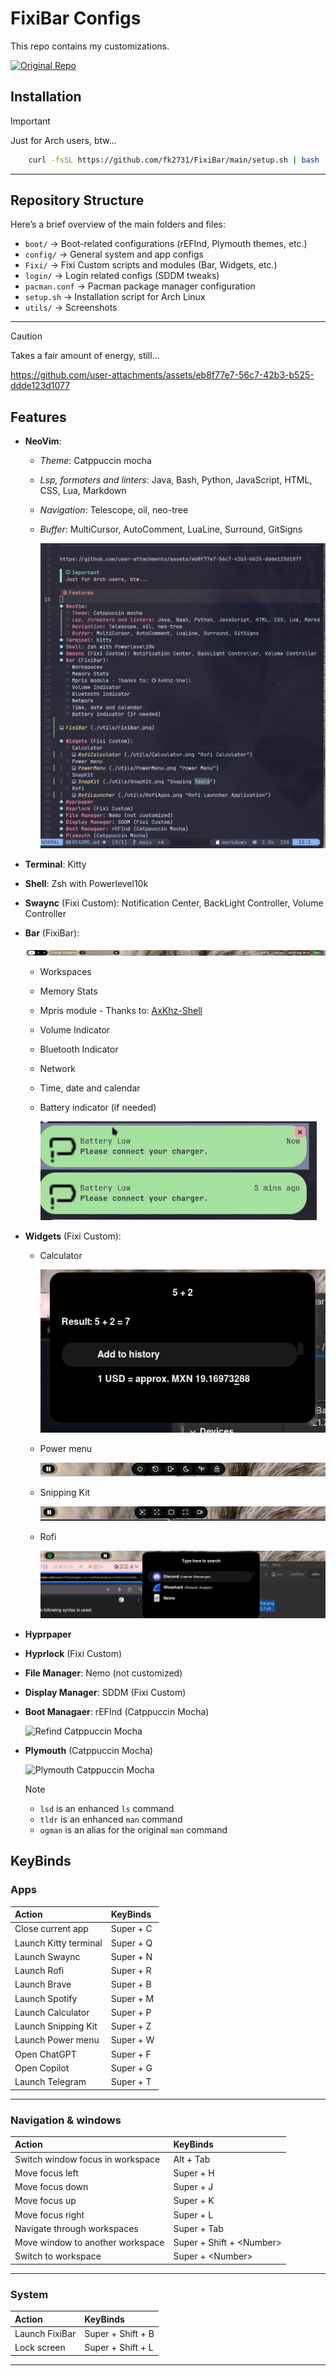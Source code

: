 # FixiBar Configs

This repo contains my customizations.

[![Original Repo](https://img.shields.io/badge/Original%20FixiBar-181717?style=flat&logo=github)](https://github.com/fk2731/FixiBar)

## Installation

> [!IMPORTANT]
> Just for Arch users, btw...

```bash
    curl -fsSL https://github.com/fk2731/FixiBar/main/setup.sh | bash
```

---

## Repository Structure

Here’s a brief overview of the main folders and files:

- `boot/` → Boot-related configurations (rEFInd, Plymouth themes, etc.)
- `config/` → General system and app configs
- `Fixi/` → Fixi Custom scripts and modules (Bar, Widgets, etc.)
- `login/` → Login related configs (SDDM tweaks)
- `pacman.conf` → Pacman package manager configuration
- `setup.sh` → Installation script for Arch Linux
- `utils/` → Screenshots

---

> [!CAUTION]
> Takes a fair amount of energy, still...

https://github.com/user-attachments/assets/eb8f77e7-56c7-42b3-b525-ddde123d1077

## Features

- **NeoVim**:
  - _Theme_: Catppuccin mocha
  - _Lsp, formaters and linters_: Java, Bash, Python, JavaScript, HTML, CSS, Lua, Markdown
  - _Navigation_: Telescope, oil, neo-tree
  - _Buffer_: MultiCursor, AutoComment, LuaLine, Surround, GitSigns

    ![Nvim example](./utils/Nvim.png "Nvim")

- **Terminal**: Kitty
- **Shell**: Zsh with Powerlevel10k
- **Swaync** (Fixi Custom): Notification Center, BackLight Controller, Volume Controller
- **Bar** (FixiBar):

  ![FixiBar](./utils/FixiBar.png "FixiBar")
  - Workspaces
  - Memory Stats
  - Mpris module - Thanks to: [AxKhz-Shell](https://github.com/mariokhz/AxKhz-Shell)
  - Volume Indicator
  - Bluetooth Indicator
  - Network
  - Time, date and calendar
  - Battery indicator (if needed)

    ![Battery Indicator](./utils/BatteryIndicator.png)

- **Widgets** (Fixi Custom):
  - Calculator

    ![RofiCalculator](./utils/Calculator.png "Rofi Calculator")

  - Power menu

    ![PowerMenu](./utils/PowerMenu.png "Power Menu")

  - Snipping Kit

    ![SnippingKit](./utils/SnapKit.png "Snaping Tools")

  - Rofi

    ![RofiLauncher](./utils/RofiApps.png "Rofi Launcher Application")

- **Hyprpaper**
- **Hyprlock** (Fixi Custom)
- **File Manager**: Nemo (not customized)
- **Display Manager**: SDDM (Fixi Custom)
- **Boot Managaer**: rEFInd (Catppuccin Mocha)

  ![Refind Catppuccin Mocha](https://github.com/catppuccin/refind/blob/main/assets/previews/mocha.webp "Plymouth Catppuccin Mocha")

- **Plymouth** (Catppuccin Mocha)

  ![Plymouth Catppuccin Mocha](https://github.com/catppuccin/plymouth/blob/main/assets/mocha.webp "Plymouth Catppuccin Mocha")

  > [!NOTE]
  >
  > - `lsd` is an enhanced `ls` command
  > - `tldr` is an enhanced `man` command
  > - `ogman` is an alias for the original `man` command

## KeyBinds

### Apps

| Action                | KeyBinds  |
| :-------------------- | :-------- |
| Close current app     | Super + C |
| Launch Kitty terminal | Super + Q |
| Launch Swaync         | Super + N |
| Launch Rofi           | Super + R |
| Launch Brave          | Super + B |
| Launch Spotify        | Super + M |
| Launch Calculator     | Super + P |
| Launch Snipping Kit   | Super + Z |
| Launch Power menu     | Super + W |
| Open ChatGPT          | Super + F |
| Open Copilot          | Super + G |
| Launch Telegram       | Super + T |

---

### Navigation & windows

| Action                           | KeyBinds                       |
| :------------------------------- | :----------------------------- |
| Switch window focus in workspace | Alt + Tab                      |
| Move focus left                  | Super + H                      |
| Move focus down                  | Super + J                      |
| Move focus up                    | Super + K                      |
| Move focus right                 | Super + L                      |
| Navigate through workspaces      | Super + Tab                    |
| Move window to another workspace | Super + Shift + &lt;Number&gt; |
| Switch to workspace              | Super + &lt;Number&gt;         |

---

### System

| Action         | KeyBinds          |
| :------------- | :---------------- |
| Launch FixiBar | Super + Shift + B |
| Lock screen    | Super + Shift + L |

---
